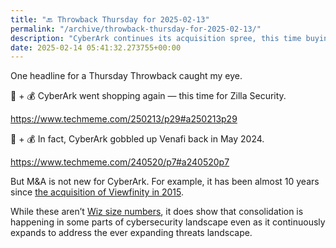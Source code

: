 ```yaml
---
title: "🔙 Throwback Thursday for 2025-02-13"
permalink: "/archive/throwback-thursday-for-2025-02-13/"
description: "CyberArk continues its acquisition spree, this time buying Zilla Security."
date: 2025-02-14 05:41:32.273755+00:00
---
```


<!-- buttondown-editor-mode: fancy --><p>One headline for a Thursday Throwback caught my eye.</p><p>🔐 + 💰 CyberArk went shopping again — this time for Zilla Security.</p><p><a target="_blank" rel="noopener noreferrer nofollow" href="https://www.techmeme.com/250213/p29#a250213p29">https://www.techmeme.com/250213/p29#a250213p29</a></p><p>🔐 + 💰 In fact, CyberArk gobbled up Venafi back in May 2024.</p><p><a target="_blank" rel="noopener noreferrer nofollow" href="https://www.techmeme.com/240520/p7#a240520p7">https://www.techmeme.com/240520/p7#a240520p7</a></p><p>But M&amp;A is not new for CyberArk. For example, it has been almost 10 years since <a target="_blank" rel="noopener noreferrer nofollow" href="https://en.globes.co.il/en/article-cyberark-buys-israeli-software-co-viewfinity-for-305m-1001071941">the acquisition of Viewfinity in 2015</a>.</p><p>While these aren’t <a target="_blank" rel="noopener noreferrer nofollow" href="https://www.linkedin.com/posts/jaycuthrell_wiz-ceo-2024-will-be-the-year-of-acquisitions-activity-7182523881671282688-mGaO?utm_source=share&amp;utm_medium=member_desktop&amp;rcm=ACoAACk1T7oBu6QkP2p3bHgknv3R55ktER0dzqc">Wiz size numbers</a>, it does show that consolidation is happening in some parts of cybersecurity landscape even as it continuously expands to address the ever expanding threats landscape.</p><p></p>